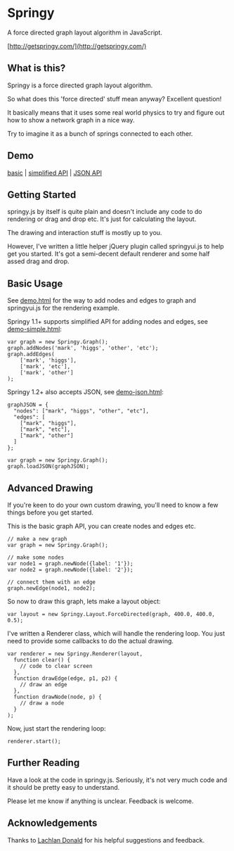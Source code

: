 Springy
====

A force directed graph layout algorithm in JavaScript.

[http://getspringy.com/](http://getspringy.com/)

What is this?
----

Springy is a force directed graph layout algorithm.

So what does this 'force directed' stuff mean anyway? Excellent question!

It basically means that it uses some real world physics to try and
figure out how to show a network graph in a nice way.

Try to imagine it as a bunch of springs connected to each other.


Demo
----

[basic](http://dhotson.github.com/springy/demo.html)
| [simplified API](http://dhotson.github.com/springy/demo-simple.html)
| [JSON API](http://dhotson.github.com/springy/demo-json.html)


Getting Started
----

springy.js by itself is quite plain and doesn't include any code to do rendering
or drag and drop etc. It's just for calculating the layout.

The drawing and interaction stuff is mostly up to you.

However, I've written a little helper jQuery plugin called springyui.js
to help get you started. It's got a semi-decent default renderer and some
half assed drag and drop.

Basic Usage
----

See [demo.html](http://dhotson.github.com/springy/demo.html) for the way to
add nodes and edges to graph and springyui.js for the rendering example.

Springy 1.1+ supports simplified API for adding nodes and edges, see
[demo-simple.html](http://dhotson.github.com/springy/demo-simple.html):

    var graph = new Springy.Graph();
    graph.addNodes('mark', 'higgs', 'other', 'etc');
    graph.addEdges(
        ['mark', 'higgs'],
        ['mark', 'etc'],
        ['mark', 'other']
    );

Springy 1.2+ also accepts JSON, see
[demo-json.html](http://dhotson.github.com/springy/demo-json.html):

    graphJSON = {
      "nodes": ["mark", "higgs", "other", "etc"],
      "edges": [
        ["mark", "higgs"],
        ["mark", "etc"],
        ["mark", "other"]
      ]
    };

    var graph = new Springy.Graph();
    graph.loadJSON(graphJSON);


Advanced Drawing
----

If you're keen to do your own custom drawing, you'll need to know a few
things before you get started.

This is the basic graph API, you can create nodes and edges etc.

    // make a new graph
    var graph = new Springy.Graph();

    // make some nodes
    var node1 = graph.newNode({label: '1'});
    var node2 = graph.newNode({label: '2'});

    // connect them with an edge
    graph.newEdge(node1, node2);

So now to draw this graph, lets make a layout object:

    var layout = new Springy.Layout.ForceDirected(graph, 400.0, 400.0, 0.5);

I've written a Renderer class, which will handle the rendering loop.
You just need to provide some callbacks to do the actual drawing.

    var renderer = new Springy.Renderer(layout,
      function clear() {
        // code to clear screen
      },
      function drawEdge(edge, p1, p2) {
        // draw an edge
      },
      function drawNode(node, p) {
        // draw a node
      }
    );

Now, just start the rendering loop:

    renderer.start();


Further Reading
----

Have a look at the code in springy.js.
Seriously, it's not very much code and it should be pretty easy to understand.

Please let me know if anything is unclear. Feedback is welcome.


Acknowledgements
----

Thanks to [Lachlan Donald](http://github.com/lox) for his helpful suggestions and
feedback.
